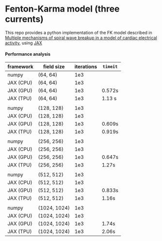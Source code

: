# Fenton-Karma model (three currents)


This repo provides a python implementation of the FK model described in [Multiple mechanisms of spiral wave breakup in a model of cardiac electrical activity](https://aip.scitation.org/doi/10.1063/1.1504242), using [JAX](https://github.com/google/jax)


#### Performance analysis

|  framework 	|  field size  	|  iterations 	|  `timeit` 	|
|------------	|--------------	|-------------	|-----------	|
| numpy      	| (64, 64)     	| 1e3         	|           	|
| JAX (CPU)  	| (64, 64)     	| 1e3         	|           	|
| JAX (GPU)  	| (64, 64)     	| 1e3         	| 0.572s    	|
| JAX (TPU)  	| (64, 64)     	| 1e3         	| 1.13 s    	|
|            	|              	|             	|           	|
|  numpy     	| (128, 128)   	| 1e3         	|           	|
| JAX (CPU)  	| (128, 128)   	| 1e3         	|           	|
| JAX (GPU)  	| (128, 128)   	| 1e3         	| 0.609s    	|
| JAX (TPU)  	| (128, 128)   	| 1e3         	| 0.919s    	|
|            	|              	|             	|           	|
| numpy      	| (256, 256)   	| 1e3         	|           	|
| JAX (CPU)  	| (256, 256)   	| 1e3         	|           	|
| JAX (GPU)  	| (256, 256)   	| 1e3         	| 0.647s    	|
| JAX (TPU)  	| (256, 256)   	| 1e3         	| 1.27s     	|
|            	|              	|             	|           	|
| numpy      	| (512, 512)   	| 1e3         	|           	|
| JAX (CPU)  	| (512, 512)   	| 1e3         	|           	|
| JAX (GPU)  	| (512, 512)   	| 1e3         	| 0.833s    	|
| JAX (TPU)  	| (512, 512)   	| 1e3         	| 1.16s     	|
|            	|              	|             	|           	|
| numpy      	| (1024, 1024) 	| 1e3         	|           	|
| JAX (CPU)  	| (1024, 1024) 	| 1e3         	|           	|
| JAX (GPU)  	| (1024, 1024) 	| 1e3         	| 1.74s     	|
| JAX (TPU)  	| (1024, 1024) 	| 1e3         	| 2.06s     	|
